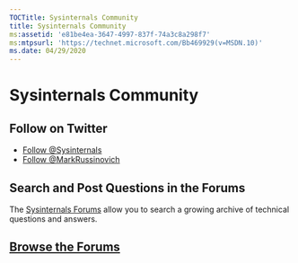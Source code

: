 ```yaml
---
TOCTitle: Sysinternals Community
title: Sysinternals Community
ms:assetid: 'e81be4ea-3647-4997-837f-74a3c8a298f7'
ms:mtpsurl: 'https://technet.microsoft.com/Bb469929(v=MSDN.10)'
ms.date: 04/29/2020
---
```


# Sysinternals Community

## Follow on Twitter

- [Follow @Sysinternals](https://twitter.com/Sysinternals)  
- [Follow @MarkRussinovich](https://twitter.com/markrussinovich)

## Search and Post Questions in the Forums

The [Sysinternals Forums](https://social.technet.microsoft.com/Forums/en-US/home?category=sysinternals&sort=lastpostdesc) allow you to search a growing archive of technical questions and answers.

## [Browse the Forums](https://social.technet.microsoft.com/Forums/en-US/home?category=sysinternals&sort=lastpostdesc)